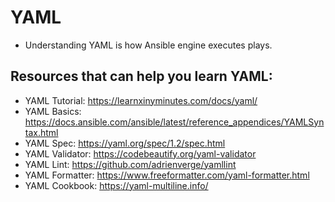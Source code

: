 # YAML 
- Understanding YAML is how Ansible engine executes plays. 

## Resources that can help you learn YAML:
- YAML Tutorial: https://learnxinyminutes.com/docs/yaml/
- YAML Basics: https://docs.ansible.com/ansible/latest/reference_appendices/YAMLSyntax.html
- YAML Spec: https://yaml.org/spec/1.2/spec.html
- YAML Validator: https://codebeautify.org/yaml-validator
- YAML Lint: https://github.com/adrienverge/yamllint
- YAML Formatter: https://www.freeformatter.com/yaml-formatter.html
- YAML Cookbook: https://yaml-multiline.info/
